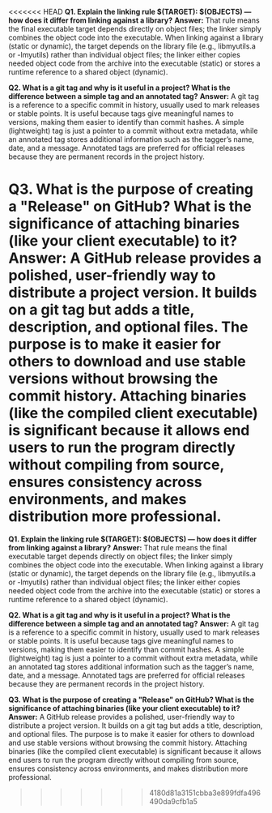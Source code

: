<<<<<<< HEAD
**Q1. Explain the linking rule $(TARGET): $(OBJECTS) — how does it differ from linking against a library?**
**Answer:** That rule means the final executable target depends directly on object files; the linker simply combines the
 object code into the executable. When linking against a library (static or dynamic), the target depends on the library 
 file (e.g., libmyutils.a or -lmyutils) rather than individual object files; the linker either copies needed object code 
 from the archive into the executable (static) or stores a runtime reference to a shared object (dynamic).

**Q2. What is a git tag and why is it useful in a project? What is the difference between a simple tag and an annotated tag?**
**Answer:** A git tag is a reference to a specific commit in history, usually used to mark releases or stable points.
 It is useful because tags give meaningful names to versions, making them easier to identify than commit hashes.
 A simple (lightweight) tag is just a pointer to a commit without extra metadata, while an annotated tag stores
 additional information such as the tagger’s name, date, and a message. Annotated tags are preferred for official
 releases because they are permanent records in the project history.

**Q3. What is the purpose of creating a "Release" on GitHub? What is the significance of attaching binaries (like your client executable) to it?**
**Answer:** A GitHub release provides a polished, user-friendly way to distribute a project version. It builds on a git
tag but adds a title, description, and optional files. The purpose is to make it easier for others to download and use
stable versions without browsing the commit history. Attaching binaries (like the compiled client executable) is
significant because it allows end users to run the program directly without compiling from source, ensures consistency
across environments, and makes distribution more professional.
=======
**Q1. Explain the linking rule $(TARGET): $(OBJECTS) — how does it differ from linking against a library?**
**Answer:** That rule means the final executable target depends directly on object files; the linker simply combines the
 object code into the executable. When linking against a library (static or dynamic), the target depends on the library 
 file (e.g., libmyutils.a or -lmyutils) rather than individual object files; the linker either copies needed object code 
 from the archive into the executable (static) or stores a runtime reference to a shared object (dynamic).

**Q2. What is a git tag and why is it useful in a project? What is the difference between a simple tag and an annotated tag?**
**Answer:** A git tag is a reference to a specific commit in history, usually used to mark releases or stable points.
 It is useful because tags give meaningful names to versions, making them easier to identify than commit hashes.
 A simple (lightweight) tag is just a pointer to a commit without extra metadata, while an annotated tag stores
 additional information such as the tagger’s name, date, and a message. Annotated tags are preferred for official
 releases because they are permanent records in the project history.

**Q3. What is the purpose of creating a "Release" on GitHub? What is the significance of attaching binaries (like your client executable) to it?**
**Answer:** A GitHub release provides a polished, user-friendly way to distribute a project version. It builds on a git
tag but adds a title, description, and optional files. The purpose is to make it easier for others to download and use
stable versions without browsing the commit history. Attaching binaries (like the compiled client executable) is
significant because it allows end users to run the program directly without compiling from source, ensures consistency
across environments, and makes distribution more professional.
>>>>>>> 4180d81a3151cbba3e899fdfa496490da9cfb1a5
